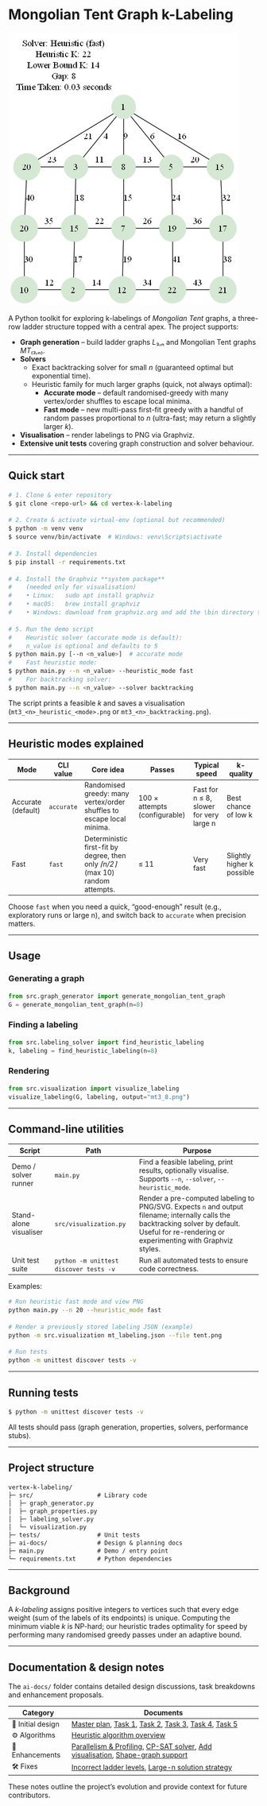 # Mongolian Tent Graph k-Labeling

![Mongolian Tent Graph n=5](graphs/example_mt3_5_heuristic.png)

A Python toolkit for exploring k-labelings of *Mongolian Tent* graphs, a three-row ladder structure topped with a central apex.  The project supports:

* **Graph generation** – build ladder graphs *L*₃,ₙ and Mongolian Tent graphs *MT*₍₃,ₙ₎.
* **Solvers**
  * Exact backtracking solver for small *n* (guaranteed optimal but exponential time).
  * Heuristic family for much larger graphs (quick, not always optimal):
    * **Accurate mode** – default randomised-greedy with many vertex/order shuffles to escape local minima.
    * **Fast mode** – new multi-pass first-fit greedy with a handful of random passes proportional to *n* (ultra-fast; may return a slightly larger *k*).
* **Visualisation** – render labelings to PNG via Graphviz.
* **Extensive unit tests** covering graph construction and solver behaviour.

---

## Quick start

```bash
# 1. Clone & enter repository
$ git clone <repo-url> && cd vertex-k-labeling

# 2. Create & activate virtual-env (optional but recommended)
$ python -m venv venv
$ source venv/bin/activate  # Windows: venv\Scripts\activate

# 3. Install dependencies
$ pip install -r requirements.txt

# 4. Install the Graphviz **system package**
#    (needed only for visualisation)
#    • Linux:   sudo apt install graphviz
#    • macOS:   brew install graphviz
#    • Windows: download from graphviz.org and add the \bin directory to PATH

# 5. Run the demo script
#    Heuristic solver (accurate mode is default):
#    n_value is optional and defaults to 5
$ python main.py [--n <n_value>]  # accurate mode
#    Fast heuristic mode:
$ python main.py --n <n_value> --heuristic_mode fast
#    For backtracking solver:
$ python main.py --n <n_value> --solver backtracking
```

The script prints a feasible *k* and saves a visualisation (`mt3_<n>_heuristic_<mode>.png` or `mt3_<n>_backtracking.png`).

---

## Heuristic modes explained

| Mode | CLI value | Core idea | Passes | Typical speed | k-quality |
|------|-----------|-----------|--------|---------------|-----------|
| Accurate (default) | `accurate` | Randomised greedy: many vertex/order shuffles to escape local minima. | 100 × attempts (configurable) | Fast for n ≤ 8, slower for very large n | Best chance of low k |
| Fast | `fast` | Deterministic first-fit by degree, then only *⌈n/2⌉* (max 10) random attempts. | ≤ 11 | Very fast | Slightly higher k possible |

Choose `fast` when you need a quick, “good-enough” result (e.g., exploratory runs or large n), and switch back to `accurate` when precision matters.

---

## Usage

### Generating a graph

```python
from src.graph_generator import generate_mongolian_tent_graph
G = generate_mongolian_tent_graph(n=8)
```

### Finding a labeling

```python
from src.labeling_solver import find_heuristic_labeling
k, labeling = find_heuristic_labeling(n=8)
```

### Rendering

```python
from src.visualization import visualize_labeling
visualize_labeling(G, labeling, output="mt3_8.png")
```

---

## Command-line utilities

| Script | Path | Purpose |
|--------|------|---------|
| Demo / solver runner | `main.py` | Find a feasible labeling, print results, optionally visualise. Supports `--n`, `--solver`, `--heuristic_mode`. |
| Stand-alone visualiser | `src/visualization.py` | Render a pre-computed labeling to PNG/SVG. Expects `n` and output filename; internally calls the backtracking solver by default. Useful for re-rendering or experimenting with Graphviz styles. |
| Unit test suite | `python -m unittest discover tests -v` | Run all automated tests to ensure code correctness. |

Examples:

```bash
# Run heuristic fast mode and view PNG
python main.py --n 20 --heuristic_mode fast

# Render a previously stored labeling JSON (example)
python -m src.visualization mt_labeling.json --file tent.png

# Run tests
python -m unittest discover tests -v
```

---

## Running tests

```bash
$ python -m unittest discover tests -v
```

All tests should pass (graph generation, properties, solvers, performance stubs).

---

## Project structure

```
vertex-k-labeling/
├─ src/                  # Library code
│  ├─ graph_generator.py
│  ├─ graph_properties.py
│  ├─ labeling_solver.py
│  └─ visualization.py
├─ tests/                # Unit tests
├─ ai-docs/              # Design & planning docs
├─ main.py               # Demo / entry point
└─ requirements.txt      # Python dependencies
```

---

## Background

A *k-labeling* assigns positive integers to vertices such that every edge weight (sum of the labels of its endpoints) is unique. Computing the minimum viable *k* is NP-hard; our heuristic trades optimality for speed by performing many randomised greedy passes under an adaptive bound.

---

## Documentation & design notes

The `ai-docs/` folder contains detailed design discussions, task breakdowns and enhancement proposals.

| Category | Documents |
|----------|-----------|
| 📐 Initial design | [Master plan](ai-docs/initial-design/master_plan.md), [Task 1](ai-docs/initial-design/task_1.md), [Task 2](ai-docs/initial-design/task_2.md), [Task 3](ai-docs/initial-design/task_3.md), [Task 4](ai-docs/initial-design/task_4.md), [Task 5](ai-docs/initial-design/task_5.md) |
| ⚙️ Algorithms | [Heuristic algorithm overview](ai-docs/algorithms/heuristic_algorithm.md) |
| 🚀 Enhancements | [Parallelism & Profiling](ai-docs/enhancments/enhancement_parallelism_profiling.md), [CP-SAT solver](ai-docs/enhancments/enhancement_CP-SAT_solver.md), [Add visualisation](ai-docs/enhancments/enhancment01_add_visualization.md), [Shape-graph support](ai-docs/enhancments/enhancement02_shape_graph.md) |
| 🛠️ Fixes | [Incorrect ladder levels](ai-docs/fixes/fix_incorrect_ladder_levels.md), [Large-n solution strategy](ai-docs/fixes/large_n_solution.md) |

These notes outline the project’s evolution and provide context for future contributors.